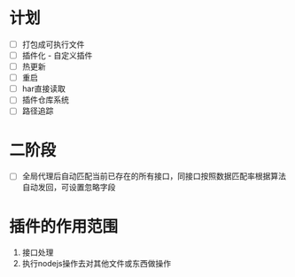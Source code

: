 # 计划
* [ ] 打包成可执行文件
* [ ] 插件化 - 自定义插件
* [ ] 热更新
* [ ] 重启
* [ ] har直接读取
* [ ] 插件仓库系统
* [ ] 路径追踪
# 二阶段
* [ ] 全局代理后自动匹配当前已存在的所有接口，同接口按照数据匹配率根据算法自动发回，可设置忽略字段

# 插件的作用范围
1. 接口处理
2. 执行nodejs操作去对其他文件或东西做操作